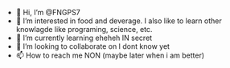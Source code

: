 - 👋 Hi, I’m @FNGPS7
- 👀 I’m interested in food and deverage. I also like to learn other knowlagde like programing, science, etc.
- 🌱 I’m currently learning eheheh IN secret
- 💞️ I’m looking to collaborate on I dont know yet
- 📫 How to reach me NON (maybe later when i am better)

<!---
FNGPS7/FNGPS7 is a ✨ special ✨ repository because its `README.md` (this file) appears on your GitHub profile.
You can click the Preview link to take a look at your changes.
--->

